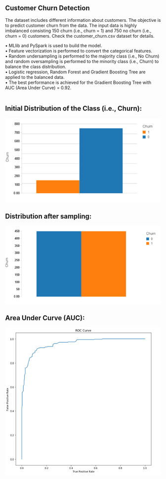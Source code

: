 ## Customer Churn Detection

The dataset includes different information about customers. The objective is to predict customer churn from the data. The input data is highly imbalanced consisting 150 churn (i.e., churn = 1) and 750 no churn (i.e., churn = 0) customers. Check the customer_churn.csv dataset for details.

• MLlib and PySpark is used to build the model. <br/>
• Feature vectorization is performed to convert the categorical features.<br/>
• Random undersampling is performed to the majority class (i.e., No Churn) and random oversampling is performed to the minority class (i.e., Churn) to balance the class distribution.<br/>
• Logistic regression, Random Forest and Gradient Boosting Tree are applied to the balanced data.<br/>
• The best performance is achieved for the Gradient Boosting Tree with AUC (Area Under Curve) = 0.92.<br/>
<br/>
## Initial Distribution of the Class (i.e., Churn):
![](initial_distribution.PNG)

## Distribution after sampling:
![](post_distribution.PNG)

## Area Under Curve (AUC):
![](auc.PNG)








